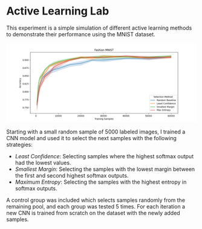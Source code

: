 # Active Learning Lab

This experiment is a simple simulation of different active learning methods to demonstrate their performance using the MNIST dataset.

![experiment results](images/exp1-mnist-fashion.png)

Starting with a small random sample of 5000 labeled images, I trained a CNN model and used it to select the next samples with the following strategies:

- *Least Confidence*: Selecting samples where the highest softmax output had the lowest values.
- *Smallest Margin*: Selecting the samples with the lowest margin between the first and second highest softmax outputs.
- *Maximum Entropy*: Selecting the samples with the highest entropy in softmax outputs.

A control group was included which selects samples randomly from the remaining pool, and each group was tested 5 times.
For each iteration a new CNN is trained from scratch on the dataset with the newly added samples.
